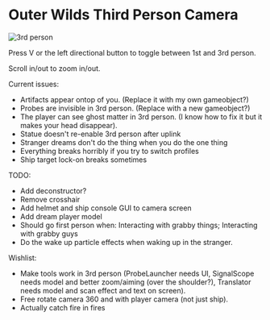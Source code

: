 # Outer Wilds Third Person Camera

![3rd person](https://user-images.githubusercontent.com/22628069/142057019-e2dcca28-6838-4b94-b45a-29843d44ab62.png)

Press V or the left directional button to toggle between 1st and 3rd person.

Scroll in/out to zoom in/out.

Current issues:

- Artifacts appear ontop of you. (Replace it with my own gameobject?)
- Probes are invisible in 3rd person. (Replace with a new gameobject?)
- The player can see ghost matter in 3rd person. (I know how to fix it but it makes your head disappear).
- Statue doesn't re-enable 3rd person after uplink
- Stranger dreams don't do the thing when you do the one thing
- Everything breaks horribly if you try to switch profiles
- Ship target lock-on breaks sometimes

TODO:

- Add deconstructor?
- Remove crosshair
- Add helmet and ship console GUI to camera screen
- Add dream player model
- Should go first person when: Interacting with grabby things; Interacting with grabby guys 
- Do the wake up particle effects when waking up in the stranger.


Wishlist:
- Make tools work in 3rd person (ProbeLauncher needs UI, SignalScope needs model and better zoom/aiming (over the shoulder?), Translator needs model and scan effect and text on screen).
- Free rotate camera 360 and with player camera (not just ship).
- Actually catch fire in fires
